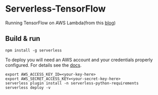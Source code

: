 # Serverless-TensorFlow
Running TensorFlow on AWS Lambda(from this [blog](https://medium.com/@mike.p.moritz/running-tensorflow-on-aws-lambda-using-serverless-5acf20e00033))

## Build & run

```shell script
npm install -g serverless
```

To deploy you will need an AWS account and your credentials properly configured. For details see the [docs](https://serverless.com/framework/docs/providers/aws/guide/credentials/).

```shell script
export AWS_ACCESS_KEY_ID=<your-key-here>
export AWS_SECRET_ACCESS_KEY=<your-secret-key-here>
serverless plugin install -n serverless-python-requirements
serverless deploy -v
```
